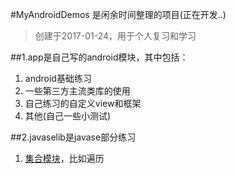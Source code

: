 #MyAndroidDemos 是闲余时间整理的项目(正在开发..)
> 创建于2017-01-24，用于个人复习和学习

##1.app是自己写的android模块，其中包括：
1. android基础练习
2. 一些第三方主流类库的使用
3. 自己练习的自定义view和框架
4. 其他(自己一些小测试)

##2.javaselib是javase部分练习
1. [集合模块](https://github.com/qule510/MyAndroidDemos/tree/master/javaselib/src/main/java/com/qule/example/collection)，比如遍历



